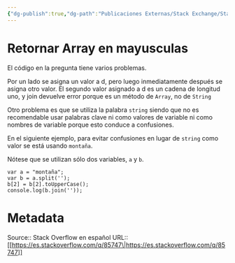 ```yaml
---
{"dg-publish":true,"dg-path":"Publicaciones Externas/Stack Exchange/Stack Overflow en español/es.stackoverflow.com-85747.md","permalink":"/publicaciones-externas/stack-exchange/stack-overflow-en-espanol/es-stackoverflow-com-85747/","title":"Retornar Array en mayusculas","hide":true,"noteIcon":"\"0\"","created":"2024-04-03T12:49:10.354-06:00","updated":"2024-04-05T16:43:51.766-06:00"}
---
```


# Retornar Array en mayusculas

El código en la pregunta tiene varios problemas.

Por un lado se asigna un valor a d, pero luego inmediatamente después se asigna otro valor. El segundo valor asignado a d es un cadena de longitud uno, y join devuelve error porque es un método de `Array`, no de `String`

Otro problema es que se utiliza la palabra `string` siendo que no es recomendable usar palabras clave ni como valores de variable ni como nombres de variable porque esto conduce a confusiones.

En el siguiente ejemplo, para evitar confusiones en lugar de `string` como valor se está usando `montaña`.

Nótese que se utilizan sólo dos variables, `a` y `b`.

<!-- begin snippet: js hide: false console: true babel: false -->

<!-- language: lang-js -->

    var a = "montaña";
    var b = a.split('');
    b[2] = b[2].toUpperCase();
    console.log(b.join(''));

<!-- end snippet -->



# Metadata
Source:: Stack Overflow en español
URL:: [[https://es.stackoverflow.com/q/85747\|https://es.stackoverflow.com/q/85747]]

